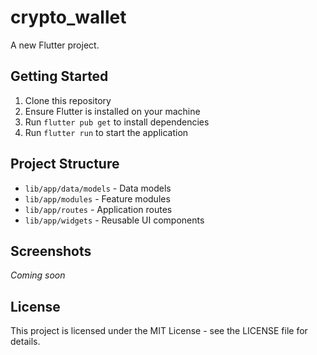 # crypto_wallet

A new Flutter project.

## Getting Started

1. Clone this repository
2. Ensure Flutter is installed on your machine
3. Run `flutter pub get` to install dependencies
4. Run `flutter run` to start the application

## Project Structure

- `lib/app/data/models` - Data models
- `lib/app/modules` - Feature modules
- `lib/app/routes` - Application routes
- `lib/app/widgets` - Reusable UI components

## Screenshots

*Coming soon*

## License

This project is licensed under the MIT License - see the LICENSE file for details.
